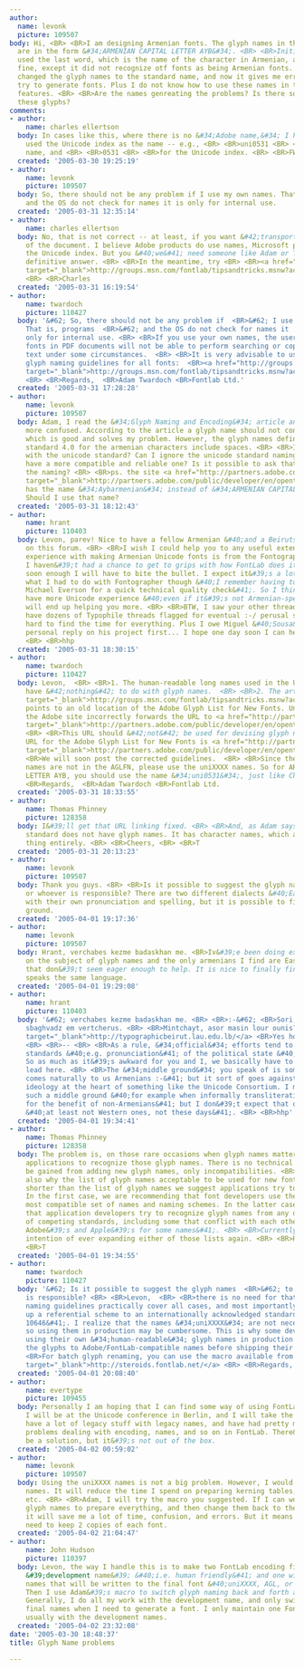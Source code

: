 ```yaml
---
author:
  name: levonk
  picture: 109507
body: Hi, <BR> <BR>I am designing Armenian fonts. The glyph names in the unicode standard
  are in the form &#34;ARMENIAN CAPITAL LETTER AYB&#34;. <BR> <BR>Initially I only
  used the last word, which is the name of the character in Armenian, and it was working
  fine, except it did not recognize otf fonts as being Armenian fonts. <BR> <BR>I
  changed the glyph names to the standard name, and now it gives me errors when I
  try to generate fonts. Plus I do not know how to use these names in the OpenType
  features. <BR> <BR>Are the names genreating the problems? Is there some way of addressing
  these glyphs?
comments:
- author:
    name: charles ellertson
  body: In cases like this, where there is no &#34;Adobe name,&#34; I have always
    used the Unicode index as the name -- e.g., <BR> <BR>uni0531 <BR> <BR>for the
    name, and <BR> <BR>0531 <BR> <BR>for the Unicode index. <BR> <BR>FWIW, <BR> <BR>Charles
  created: '2005-03-30 19:25:19'
- author:
    name: levonk
    picture: 109507
  body: So, there should not be any problem if I use my own names. That is, programs
    and the OS do not check for names it is only for internal use.
  created: '2005-03-31 12:35:14'
- author:
    name: charles ellertson
  body: No, that is not correct -- at least, if you want &#42;transportablility&#42;
    of the document. I believe Adobe products do use names, Microsoft programs use
    the Unicode index. But you &#40;we&#41; need someone like Adam or Thomas for the
    definitive answer. <BR> <BR>In the meantime, try <BR> <BR><a href="http://groups.msn.com/fontlab/tipsandtricks.msnw?action=get_message&amp;mview=0&amp;ID_Message=3065"
    target="_blank">http://groups.msn.com/fontlab/tipsandtricks.msnw?action=get_message&amp;mview=0&amp;ID_Message=3065</a>
    <BR> <BR>Charles
  created: '2005-03-31 16:19:54'
- author:
    name: twardoch
    picture: 110427
  body: '&#62; So, there should not be any problem if  <BR>&#62; I use my own names.
    That is, programs  <BR>&#62; and the OS do not check for names it  <BR>&#62; is
    only for internal use. <BR> <BR>If you use your own names, the users who use your
    fonts in PDF documents will not be able to perform searching or copy-paste of
    text under some circumstances.  <BR> <BR>It is very advisable to use the Adobe/FontLab
    glyph naming guidelines for all fonts:  <BR><a href="http://groups.msn.com/fontlab/tipsandtricks.msnw?action=get_message&amp;mview=0&amp;ID_Message=3065"
    target="_blank">http://groups.msn.com/fontlab/tipsandtricks.msnw?action=get_message&amp;mview=0&amp;ID_Message=3065</a>
    <BR> <BR>Regards,  <BR>Adam Twardoch <BR>Fontlab Ltd.'
  created: '2005-03-31 17:28:28'
- author:
    name: levonk
    picture: 109507
  body: Adam, I read the &#34;Glyph Naming and Encoding&#34; article and now I am
    more confused. According to the article a glyph name should not contain spaces,
    which is good and solves my problem. However, the glyph names defined by the unicode
    standard 4.0 for the armenian characters include spaces. <BR> <BR>Is this a problem
    with the unicode standard? Can I ignore the unicode standard naming scheme to
    have a more compatible and reliable one? Is it possible to ask that they change
    the naming? <BR> <BR>ps. the site <a href="http://partners.adobe.com/public/developer/en/opentype/glyphlist.txt"
    target="_blank">http://partners.adobe.com/public/developer/en/opentype/glyphlist.txt</a>
    has the name &#34;Aybarmenian&#34; instead of &#34;ARMENIAN CAPITAL LETTER AYB&#34;.
    Should I use that name?
  created: '2005-03-31 18:12:43'
- author:
    name: hrant
    picture: 110403
  body: Levon, parev! Nice to have a fellow Armenian &#40;and a Beirutsi at that&#41;
    on this forum. <BR> <BR>I wish I could help you to any useful extent, but my only
    experience with making Armenian Unicode fonts is from the Fontographer days -
    I haven&#39;t had a chance to get to grips with how FontLab does it, although
    soon enough I will have to bite the bullet. I expect it&#39;s a lot easier than
    what I had to do with Fontographer though &#40;I remember having to run it through
    Michael Everson for a quick technical quality check&#41;. So I think those who
    have more Unicode experience &#40;even if it&#39;s not Armenian-specific&#41;
    will end up helping you more. <BR> <BR>BTW, I saw your other thread too, but I
    have dozens of Typophile threads flagged for eventual :-/ perusal so it&#39;s
    hard to find the time for everything. Plus I owe Miguel &#40;Sousa&#41; a full
    personal reply on his project first... I hope one day soon I can help, somehow.
    <BR> <BR>hhp
  created: '2005-03-31 18:30:15'
- author:
    name: twardoch
    picture: 110427
  body: Levon,  <BR> <BR>1. The human-readable long names used in the Unicode Standard
    have &#42;nothing&#42; to do with glyph names.  <BR> <BR>2. The article <a href="http://groups.msn.com/fontlab/tipsandtricks.msnw?action=get_message&amp;mview=0&amp;ID_Message=3065"
    target="_blank">http://groups.msn.com/fontlab/tipsandtricks.msnw?action=get_message&amp;mview=0&amp;ID_Message=3065</a>
    points to an old location of the Adobe Glyph List for New Fonts. Unfortunately,
    the Adobe site incorrectly forwards the URL to <a href="http://partners.adobe.com/public/developer/en/opentype/glyphlist.txt"
    target="_blank">http://partners.adobe.com/public/developer/en/opentype/glyphlist.txt</a>
    <BR> <BR>This URL should &#42;not&#42; be used for devising glyph names. The correct
    URL for the Adobe Glyph List for New Fonts is <a href="http://partners.adobe.com/public/developer/en/opentype/aglfn13.txt"
    target="_blank">http://partners.adobe.com/public/developer/en/opentype/aglfn13.txt</a>  <BR>
    <BR>We will soon post the corrected guidelines.  <BR> <BR>Since the Armenian glyph
    names are not in the AGLFN, please use the uniXXXX names. So for ARMENIAN CAPITAL
    LETTER AYB, you should use the name &#34;uni0531&#34;, just like Charles explained.  <BR>
    <BR>Regards,  <BR>Adam Twardoch <BR>Fontlab Ltd.
  created: '2005-03-31 18:33:55'
- author:
    name: Thomas Phinney
    picture: 128358
  body: I&#39;ll get that URL linking fixed. <BR> <BR>And, as Adam says, the Unicode
    standard does not have glyph names. It has character names, which are a different
    thing entirely. <BR> <BR>Cheers, <BR> <BR>T
  created: '2005-03-31 20:13:23'
- author:
    name: levonk
    picture: 109507
  body: Thank you guys. <BR> <BR>Is it possible to suggest the glyph names to adobe,
    or whoever is responsible? There are two different dialects &#40;Eastern and Western&#41;
    with their own pronunciation and spelling, but it is possible to find a middle
    ground.
  created: '2005-04-01 19:17:36'
- author:
    name: levonk
    picture: 109507
  body: Hrant, verchabes kezme badaskhan me. <BR>Iv&#39;e been doing extensive research
    on the subject of glyph names and the only armenians I find are Eastern armenians
    that don&#39;t seem eager enough to help. It is nice to finally find someone that
    speaks the same language.
  created: '2005-04-01 19:29:08'
- author:
    name: hrant
    picture: 110403
  body: '&#62; verchabes kezme badaskhan me. <BR> <BR>:-&#62; <BR>Sori, khenti bes
    sbaghvadz em vertcherus. <BR> <BR>Mintchayt, asor masin lour ounis? <BR><a href="http://typographicbeirut.lau.edu.lb/"
    target="_blank">http://typographicbeirut.lau.edu.lb/</a> <BR>Yes hon bidi ullam.
    <BR> <BR>-- <BR> <BR>As a rule, &#34;official&#34; efforts tend to follow the
    standards &#40;e.g. pronunciation&#41; of the political state &#40;if it exists&#41;.
    So as much as it&#39;s awkward for you and I, we basically have to follow that
    lead here. <BR> <BR>The &#34;middle ground&#34; you speak of is something that
    comes naturally to us Armenians :-&#41; but it sort of goes against the cultural
    ideology at the heart of something like the Unicode Consortium. I myself apply
    such a middle ground &#40;for example when informally transliterating proper names,
    for the benefit of non-Armenians&#41; but I don&#39;t expect that of formal institutions
    &#40;at least not Western ones, not these days&#41;. <BR> <BR>hhp'
  created: '2005-04-01 19:34:41'
- author:
    name: Thomas Phinney
    picture: 128358
  body: The problem is, on those rare occasions when glyph names matter, you need
    applications to recognize those glyph names. There is no technical advantage to
    be gained from adding new glyph names, only incompatibilities. <BR> <BR>This is
    also why the list of glyph names acceptable to be used for new fonts is much much
    shorter than the list of glyph names we suggest applications try to recognize.
    In the first case, we are recommending that font developers use the narrowest,
    most compatible set of names and naming schemes. In the latter case, we are recommending
    that application developers try to recognize glyph names from any of a variety
    of competing standards, including some that conflict with each other &#40;like
    Adobe&#39;s and Apple&#39;s for some names&#41;. <BR> <BR>Currently, we have no
    intention of ever expanding either of those lists again. <BR> <BR>Regards, <BR>
    <BR>T
  created: '2005-04-01 19:34:55'
- author:
    name: twardoch
    picture: 110427
  body: '&#62; Is it possible to suggest the glyph names  <BR>&#62; to adobe, or whoever
    is responsible? <BR> <BR>Levon,  <BR> <BR>there is no need for that. The current
    naming guidelines practically cover all cases, and most importantly, they set
    up a referential scheme to an internationally acknowledged standard &#40;Unicode/ISO
    10646&#41;. I realize that the names &#34;uniXXXX&#34; are not necessarily human-readable
    so using them in production may be cumbersome. This is why some developers are
    using their own &#34;human-readable&#34; glyph names in production and rename
    the glyphs to Adobe/FontLab-compatible names before shipping their fonts.  <BR>
    <BR>For batch glyph renaming, you can use the macro available from  <BR><a href="http://steroids.fontlab.net/"
    target="_blank">http://steroids.fontlab.net/</a> <BR> <BR>Regards,  <BR>Adam Twardoch'
  created: '2005-04-01 20:08:40'
- author:
    name: evertype
    picture: 109455
  body: Personally I am hoping that I can find some way of using FontLab; next week
    I will be at the Unicode conference in Berlin, and I will take the tutorial. I
    have a lot of legacy stuff with legacy names, and have had pretty much terrible
    problems dealing with encoding, names, and so on in FontLab. There&#39;s got to
    be a solution, but it&#39;s not out of the box.
  created: '2005-04-02 00:59:02'
- author:
    name: levonk
    picture: 109507
  body: Using the uniXXXX names is not a big problem. However, I would prefer &#34;human-readable&#34;
    names. It will reduce the time I spend on preparing kerning tables, OT features,
    etc. <BR> <BR>Adam, I will try the macro you suggested. If I can work with my
    glyph names to prepare everything, and then change them back to the uniXXXX name,
    it will save me a lot of time, confusion, and errors. But it means that I will
    need to keep 2 copies of each font.
  created: '2005-04-02 21:04:47'
- author:
    name: John Hudson
    picture: 110397
  body: Levon, the way I handle this is to make two FontLab encoding files, one with
    &#39;development name&#39; &#40;i.e. human friendly&#41; and one with the glyphs
    names that will be written to the final font &#40;uniXXXX, AGL, or some combination&#41;.
    Then I use Adam&#39;s macro to switch glyph naming back and forth as I need to.
    Generally, I do all my work with the development name, and only switch to the
    final names when I need to generate a font. I only maintain one FontLab source,
    usually with the development names.
  created: '2005-04-02 23:32:08'
date: '2005-03-30 18:48:37'
title: Glyph Name problems

---
```


